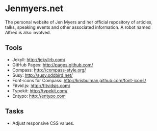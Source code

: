 # Jenmyers.net

The personal website of Jen Myers and her official repository of articles, talks, speaking events and other associated information. A robot named Alfred is also involved.

## Tools

- Jekyll: http://jekyllrb.com/
- GitHub Pages: http://pages.github.com/
- Compass: http://compass-style.org/
- Susy: http://susy.oddbird.net/
- Font-icons for Compass: http://krisbulman.github.com/font-icons/
- Fitvid.js: http://fitvidsjs.com/
- Typekit: http://typekit.com/
- Entypo: http://entypo.com

## Tasks

- Adjust responsive CSS values.
